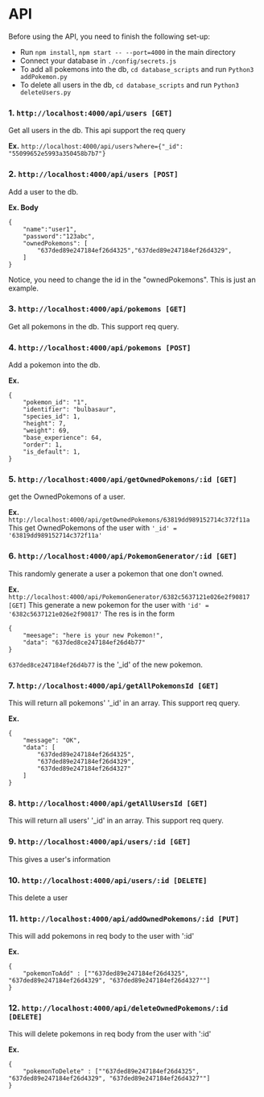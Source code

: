 # API
Before using the API, you need to finish the following set-up:
- Run ```npm install```, ```npm start -- --port=4000``` in the main directory
- Connect your database in ```./config/secrets.js```
- To add all pokemons into the db, ```cd database_scripts``` and run ```Python3 addPokemon.py```
- To delete all users in the db, ```cd database_scripts``` and run ```Python3 deleteUsers.py```

### 1. ```http://localhost:4000/api/users [GET]``` 
Get all users in the db. This api support the req query

**Ex.** 
```http://localhost:4000/api/users?where={"_id": "55099652e5993a350458b7b7"}```

### 2. ```http://localhost:4000/api/users [POST]``` 
Add a user to the db. 

**Ex. Body**
```
{
    "name":"user1",
    "password":"123abc",
    "ownedPokemons": [
        "637ded89e247184ef26d4325","637ded89e247184ef26d4329",
    ]
}
```
Notice, you need to change the id in the "ownedPokemons". This is just an example. 
### 3. ```http://localhost:4000/api/pokemons [GET]```
Get all pokemons in the db. This support req query.

### 4. ```http://localhost:4000/api/pokemons [POST]```
Add a pokemon into the db.

**Ex.**
```
{
    "pokemon_id": "1",
    "identifier": "bulbasaur",
    "species_id": 1,
    "height": 7,
    "weight": 69,
    "base_experience": 64,
    "order": 1,
    "is_default": 1,
}
```

### 5. ```http://localhost:4000/api/getOwnedPokemons/:id [GET]```
get the OwnedPokemons of a user.

**Ex.**
```http://localhost:4000/api/getOwnedPokemons/63819dd989152714c372f11a```
This get OwnedPokemons of the user with ```'_id' = '63819dd989152714c372f11a'```

### 6. ```http://localhost:4000/api/PokemonGenerator/:id [GET]```
This randomly generate a user a pokemon that one don't owned.

**Ex.**
```http://localhost:4000/api/PokemonGenerator/6382c5637121e026e2f90817 [GET]```
This generate a new pokemon for the user with ```'id' = '6382c5637121e026e2f90817'```
The res is in the form
```
{
    "meesage": "here is your new Pokemon!",
    "data": "637ded8ce247184ef26d4b77"
}
``` 
```637ded8ce247184ef26d4b77``` is the '_id' of the new pokemon.

### 7. ```http://localhost:4000/api/getAllPokemonsId [GET]```
This will return all pokemons' '_id' in an array. This support req query.

**Ex.**
```
{
    "message": "OK",
    "data": [
        "637ded89e247184ef26d4325",
        "637ded89e247184ef26d4329",
        "637ded89e247184ef26d4327"
    ]
}
```

### 8. ```http://localhost:4000/api/getAllUsersId [GET]```
This will return all users' '_id' in an array. This support req query.

### 9. ```http://localhost:4000/api/users/:id [GET]``` 
This gives a user's information 

### 10. ```http://localhost:4000/api/users/:id [DELETE]``` 
This delete a user

### 11. ```http://localhost:4000/api/addOwnedPokemons/:id [PUT]```
This will add pokemons in req body to the user with ':id'

**Ex.**
```
{
    "pokemonToAdd" : [""637ded89e247184ef26d4325", "637ded89e247184ef26d4329", "637ded89e247184ef26d4327""]
}
```

### 12. ```http://localhost:4000/api/deleteOwnedPokemons/:id [DELETE]```
This will delete pokemons in req body from the user with ':id'

**Ex.**
```
{
    "pokemonToDelete" : [""637ded89e247184ef26d4325", "637ded89e247184ef26d4329", "637ded89e247184ef26d4327""]
}
```